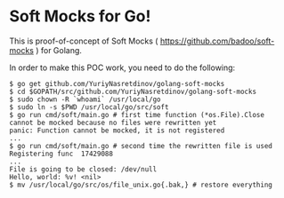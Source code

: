 # Soft Mocks for Go!

This is proof-of-concept of Soft Mocks ( https://github.com/badoo/soft-mocks ) for Golang.

In order to make this POC work, you need to do the following:

```
$ go get github.com/YuriyNasretdinov/golang-soft-mocks
$ cd $GOPATH/src/github.com/YuriyNasretdinov/golang-soft-mocks
$ sudo chown -R `whoami` /usr/local/go
$ sudo ln -s $PWD /usr/local/go/src/soft
$ go run cmd/soft/main.go # first time function (*os.File).Close cannot be mocked because no files were rewritten yet
panic: Function cannot be mocked, it is not registered
...
$ go run cmd/soft/main.go # second time the rewritten file is used
Registering func  17429088
...
File is going to be closed: /dev/null
Hello, world: %v! <nil>
$ mv /usr/local/go/src/os/file_unix.go{.bak,} # restore everything
```
